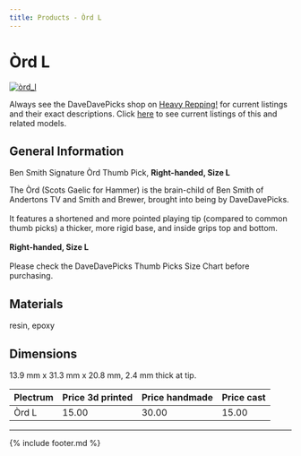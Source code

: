 ```yaml
---
title: Products - Òrd L
---
```

# Òrd L

[![òrd_l](../../assets/images/òrd_l.jpg "Òrd_l")](/picks/òrd_l)

Always see the DaveDavePicks shop on [Heavy Repping!](https://www.heavyrepping.com/shop/store/davedavepicks/) for current listings and their exact descriptions. Click [here](https://heavyrepping.com/davedavepicks/?s=Òrd&post_type=product) to see current listings of this and related models.

## General Information
Ben Smith Signature Òrd Thumb Pick, **Right-handed, Size L**

The Òrd (Scots Gaelic for Hammer) is the brain-child of Ben Smith of Andertons TV and Smith and Brewer, brought into being by DaveDavePicks.<br/><br/>It features a shortened and more pointed playing tip (compared to common thumb picks) a thicker, more rigid base, and inside grips top and bottom.<br/><br/>**Right-handed, Size L**<br/><br/>Please check the DaveDavePicks Thumb Picks Size Chart before purchasing.

## Materials
resin, epoxy

## Dimensions
13.9 mm x 31.3 mm x 20.8 mm, 2.4 mm thick at tip.

| **Plectrum**                                        | **Price 3d printed**   | **Price handmade**   | **Price cast**   |
|:----------------------------------------------------|:-----------------------|:---------------------|:-----------------|
| Òrd L                                          | 15.00               | 30.00             | 15.00         |

---

{% include footer.md %}